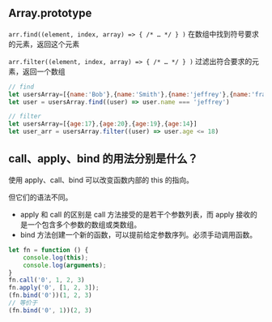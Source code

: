 ## Array.prototype

`arr.find((element, index, array) => { /* … */ } )` 在数组中找到符号要求的元素，返回这个元素

`arr.filter((element, index, array) => { /* … */ } )` 过滤出符合要求的元素，返回一个数组

```js
// find
let usersArray=[{name:'Bob'},{name:'Smith'},{name:'jeffrey'},{name:'frank'}]
let user = usersArray.find((user) => user.name === 'jeffrey')

// filter
let usersArray=[{age:17},{age:20},{age:19},{age:14}]
let user_arr = usersArray.filter((user) => user.age <= 18)
```

## call、apply、bind 的用法分别是什么？

使用 apply、call、bind 可以改变函数内部的 this 的指向。

但它们的语法不同。

- apply 和 call 的区别是 call 方法接受的是若干个参数列表，而 apply 接收的是一个包含多个参数的数组或类数组。
- bind 方法创建一个新的函数，可以提前给定参数序列。必须手动调用函数。

```js
let fn = function () {
    console.log(this);
    console.log(arguments);
}
fn.call('0', 1, 2, 3)
fn.apply('0', [1, 2, 3]);
(fn.bind('0'))(1, 2, 3)
// 等价于
(fn.bind('0', 1))(2, 3)
```

## 
